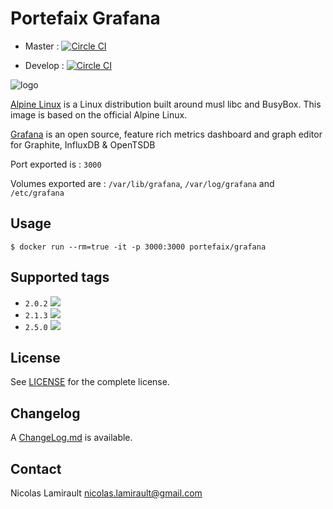 # Portefaix Grafana

* Master :
[![Circle CI](https://circleci.com/gh/portefaix/docker-grafana/tree/master.svg?style=svg)](https://circleci.com/gh/portefaix/docker-grafana/tree/master)

* Develop :
[![Circle CI](https://circleci.com/gh/portefaix/docker-grafana/tree/develop.svg?style=svg)](https://circleci.com/gh/portefaix/docker-grafana/tree/develop)


![logo](http://pkgs.alpinelinux.org/assets/alpinelinux-logo.svg)

[Alpine Linux][] is a Linux distribution built around musl libc and BusyBox.
This image is based on the official Alpine Linux.

[Grafana][] is an open source, feature rich metrics dashboard and graph editor for
Graphite, InfluxDB & OpenTSDB

Port exported is : `3000`

Volumes exported are : `/var/lib/grafana`, `/var/log/grafana` and `/etc/grafana`

## Usage

    $ docker run --rm=true -it -p 3000:3000 portefaix/grafana

## Supported tags

- `2.0.2` [![](https://badge.imagelayers.io/portefaix/grafana:2.0.2.svg)](https://imagelayers.io/?images=portefaix/grafana:2.0.2 'imagelayers.io')
- `2.1.3` [![](https://badge.imagelayers.io/portefaix/grafana:2.1.3.svg)](https://imagelayers.io/?images=portefaix/grafana:2.1.3 'imagelayers.io')
- `2.5.0` [![](https://badge.imagelayers.io/portefaix/grafana:2.5.0.svg)](https://imagelayers.io/?images=portefaix/grafana:2.5.0 'imagelayers.io')


## License

See [LICENSE](LICENSE) for the complete license.


## Changelog

A [ChangeLog.md](ChangeLog.md) is available.


## Contact

Nicolas Lamirault <nicolas.lamirault@gmail.com>


[Alpine Linux]: http://www.alpinelinux.org

[Grafana]: http://grafana.org/
